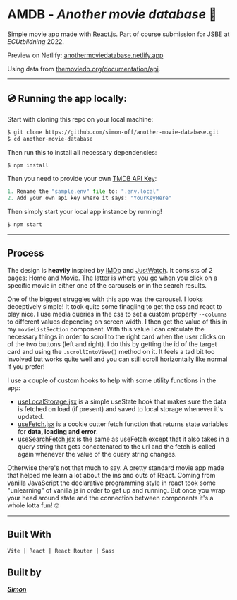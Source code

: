 # **AMDB** - _Another movie database_ 🎥

Simple movie app made with [React.js](https://reactjs.org/). Part of course submission for JSBE at _ECUtbildning_ 2022.

Preview on Netlify: [anothermoviedatabase.netlify.app](https://anothermoviedatabase.netlify.app/)

Using data from [themoviedb.org/documentation/api](https://www.themoviedb.org/documentation/api).

---

## 💿 Running the app locally:

Start with cloning this repo on your local machine:

```sh
$ git clone https://github.com/simon-off/another-movie-database.git
$ cd another-movie-database
```

Then run this to install all necessary dependencies:

```sh
$ npm install
```

Then you need to provide your own [TMDB API Key](https://www.themoviedb.org/documentation/api):

```py
1. Rename the "sample.env" file to: ".env.local"
2. Add your own api key where it says: "YourKeyHere"
```

Then simply start your local app instance by running!

```sh
$ npm start
```

---

## Process

The design is **heavily** inspired by [IMDb](https://imdb.com/) and [JustWatch](https://www.justwatch.com/). It consists of 2 pages: Home and Movie. The latter is where you go when you click on a specific movie in either one of the carousels or in the search results.

One of the biggest struggles with this app was the carousel. I looks deceptively simple! It took quite some finagling to get the css and react to play nice. I use media queries in the css to set a custom property `--columns` to different values depending on screen width. I then get the value of this in my `movieListSection` component. With this value I can calculate the necessary things in order to scroll to the right card when the user clicks on of the two buttons (left and right). I do this by getting the id of the target card and using the `.scrollIntoView()` method on it. It feels a tad bit too involved but works quite well and you can still scroll horizontally like normal if you prefer!

I use a couple of custom hooks to help with some utility functions in the app:

- [useLocalStorage.jsx](./src/hooks/useLocalStorage.jsx) is a simple useState hook that makes sure the data is fetched on load (if present) and saved to local storage whenever it's updated.
- [useFetch.jsx](./src/hooks/useFetch.jsx) is a cookie cutter fetch function that returns state variables for **data, loading and error**.
- [useSearchFetch.jsx](./src/hooks/useSearchFetch.jsx) is the same as useFetch except that it also takes in a query string that gets concatenated to the url and the fetch is called again whenever the value of the query string changes.

Otherwise there's not that much to say. A pretty standard movie app made that helped me learn a lot about the ins and outs of React. Coming from vanilla JavaScript the declarative programming style in react took some "unlearning" of vanilla js in order to get up and running. But once you wrap your head around state and the connection between components it's a whole lotta fun! 🤓

---

## Built With

    Vite | React | React Router | Sass

## Built by

_**[Simon](https://github.com/simon-off/)**_
